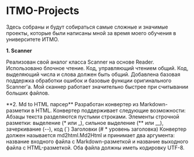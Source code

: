 # ITMO-Projects
Здесь собраны и будут собираться самые сложные и значимые проекты, которые были написаны мной за время моего обучения в университете ИТМО.
<p><strong>1. Scanner</strong></p>
<p>
    Реализован свой аналог класса Scanner на основе Reader.
    Использовано блочное чтение. Код, управляющий чтением общий.
    Код, выделяющий числа и слова должен быть общий.
    Добавлена базовая поддержка обработки ошибок и базовые функции оригинального Scanner'а.
    Мой сканнер работает значительно быстрее при считывании больших файлов.</p>
**2. Md to HTML парсер**
    Разработан конвертер из Markdown-разметки в HTML.
    Конвертер поддерживает следующие возможности:
    Абзацы текста разделяются пустыми строками.
    Элементы строчной разметки: выделение (* или _), сильное выделение (** или __), зачеркивание (--), код (`)
    Заголовки (# * уровень заголовка) 
Конвертер должен называется md2html.Md2Html и принимает два аргумента: название входного файла с Markdown-разметкой и название выходного файла c HTML-разметкой. Оба файла должны иметь кодировку UTF-8.
